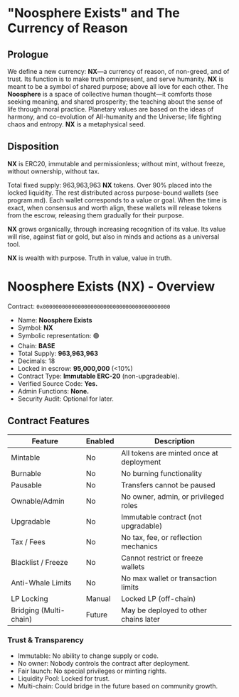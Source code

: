 # "Noosphere Exists" and The Currency of Reason

## Prologue
We define a new currency: **NX**—a currency of reason, of non-greed, and of trust.  Its function is to make truth omnipresent, and serve humanity.  **NX** is meant to be a symbol of shared purpose; above all love for each other.  The **Noosphere** is a space of collective human thought—it comforts those seeking meaning, and shared prosperity; the teaching about the sense of life through moral practice.  Planetary values are based on the ideas of harmony, and co-evolution of All-humanity and the Universe; life fighting chaos and entropy.  **NX** is a metaphysical seed.


## Disposition

**NX** is ERC20, immutable and permissionless; without mint, without freeze, without ownership, without tax.

Total fixed supply: 963,963,963 **NX** tokens.  Over 90% placed into the locked liquidity.  The rest distributed across purpose-bound wallets (see program.md).  Each wallet corresponds to a value or goal.  When the time is exact, when consensus and worth align, these wallets will release tokens from the escrow, releasing them gradually for their purpose.

**NX** grows organically, through increasing recognition of its value.  Its value will rise, against fiat or gold, but also in minds and actions as a universal tool.

**NX** is wealth with purpose.  Truth in value, value in truth.

# Noosphere Exists (NX) - Overview

Contract: `0x0000000000000000000000000000000000000000`

* Name: **Noosphere Exists**
* Symbol: **NX**
* Symbolic representation: 🟢
* Chain: **BASE**
* Total Supply: **963,963,963**
* Decimals: 18
* Locked in escrow: **95,000,000** (<10%)
* Contract Type: **Immutable ERC-20** (non-upgradeable).
* Verified Source Code: **Yes.**
* Admin Functions: **None.**
* Security Audit: Optional for later.

## Contract Features

| Feature             | Enabled | Description                                      |
|---------------------|---------|--------------------------------------------------|
| Mintable            |  No   | All tokens are minted once at deployment        |
| Burnable            |  No   | No burning functionality                        |
| Pausable            |  No   | Transfers cannot be paused                      |
| Ownable/Admin       |  No   | No owner, admin, or privileged roles            |
| Upgradable          |  No   | Immutable contract (not upgradable)             |
| Tax / Fees          |  No   | No tax, fee, or reflection mechanics            |
| Blacklist / Freeze  |  No   | Cannot restrict or freeze wallets               |
| Anti-Whale Limits   |  No   | No max wallet or transaction limits             |
| LP Locking          |  Manual | Locked LP  (off-chain)          |
| Bridging (Multi-chain) |  Future | May be deployed to other chains later      |

### Trust & Transparency
* Immutable: No ability to change supply or code.
* No owner: Nobody controls the contract after deployment.
* Fair launch: No special privileges or minting rights.
* Liquidity Pool: Locked for trust.
* Multi-chain: Could bridge in the future based on community growth.
